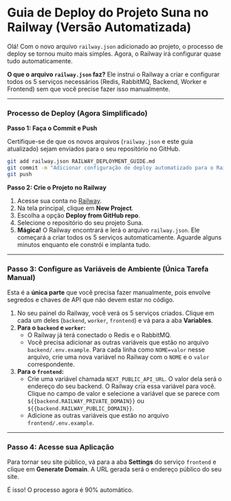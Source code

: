 # Guia de Deploy do Projeto Suna no Railway (Versão Automatizada)

Olá! Com o novo arquivo `railway.json` adicionado ao projeto, o processo de deploy se tornou muito mais simples. Agora, o Railway irá configurar quase tudo automaticamente.

**O que o arquivo `railway.json` faz?**
Ele instrui o Railway a criar e configurar todos os 5 serviços necessários (Redis, RabbitMQ, Backend, Worker e Frontend) sem que você precise fazer isso manualmente.

---

### **Processo de Deploy (Agora Simplificado)**

**Passo 1: Faça o Commit e Push**

Certifique-se de que os novos arquivos (`railway.json` e este guia atualizado) sejam enviados para o seu repositório no GitHub.

```bash
git add railway.json RAILWAY_DEPLOYMENT_GUIDE.md
git commit -m "Adicionar configuração de deploy automatizado para o Railway"
git push
```

**Passo 2: Crie o Projeto no Railway**

1.  Acesse sua conta no [Railway](https://railway.app/).
2.  Na tela principal, clique em **New Project**.
3.  Escolha a opção **Deploy from GitHub repo**.
4.  Selecione o repositório do seu projeto Suna.
5.  **Mágica!** O Railway encontrará e lerá o arquivo `railway.json`. Ele começará a criar todos os 5 serviços automaticamente. Aguarde alguns minutos enquanto ele constrói e implanta tudo.

---

### **Passo 3: Configure as Variáveis de Ambiente (Única Tarefa Manual)**

Esta é a **única parte** que você precisa fazer manualmente, pois envolve segredos e chaves de API que não devem estar no código.

1.  No seu painel do Railway, você verá os 5 serviços criados. Clique em cada um deles (`backend`, `worker`, `frontend`) e vá para a aba **Variables**.
2.  **Para o `backend` e `worker`:**
    -   O Railway já terá conectado o Redis e o RabbitMQ.
    -   Você precisa adicionar as outras variáveis que estão no arquivo `backend/.env.example`. Para cada linha como `NOME=valor` nesse arquivo, crie uma nova variável no Railway com o `NOME` e o `valor` correspondente.
3.  **Para o `frontend`:**
    -   Crie uma variável chamada `NEXT_PUBLIC_API_URL`. O valor dela será o endereço do seu backend. O Railway cria essa variável para você. Clique no campo de valor e selecione a variável que se parece com `${{backend.RAILWAY_PRIVATE_DOMAIN}}` ou `${{backend.RAILWAY_PUBLIC_DOMAIN}}`.
    -   Adicione as outras variáveis que estão no arquivo `frontend/.env.example`.

---

### **Passo 4: Acesse sua Aplicação**

Para tornar seu site público, vá para a aba **Settings** do serviço `frontend` e clique em **Generate Domain**. A URL gerada será o endereço público do seu site.

É isso! O processo agora é 90% automático.
